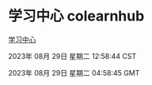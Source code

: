 # 学习中心 colearnhub
[学习中心](http://:56308/colearnhub/)

2023年 08月 29日 星期二 12:58:44 CST

2023年 08月 29日 星期二 04:58:45 GMT
